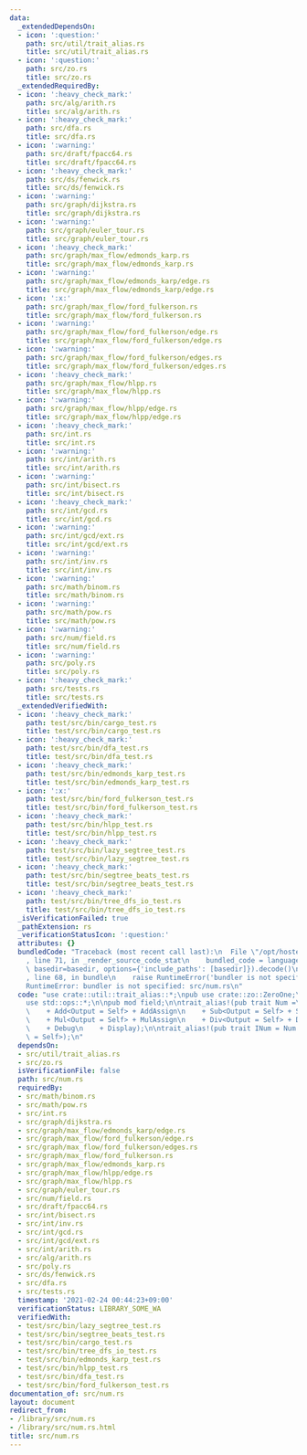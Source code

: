 ```yaml
---
data:
  _extendedDependsOn:
  - icon: ':question:'
    path: src/util/trait_alias.rs
    title: src/util/trait_alias.rs
  - icon: ':question:'
    path: src/zo.rs
    title: src/zo.rs
  _extendedRequiredBy:
  - icon: ':heavy_check_mark:'
    path: src/alg/arith.rs
    title: src/alg/arith.rs
  - icon: ':heavy_check_mark:'
    path: src/dfa.rs
    title: src/dfa.rs
  - icon: ':warning:'
    path: src/draft/fpacc64.rs
    title: src/draft/fpacc64.rs
  - icon: ':heavy_check_mark:'
    path: src/ds/fenwick.rs
    title: src/ds/fenwick.rs
  - icon: ':warning:'
    path: src/graph/dijkstra.rs
    title: src/graph/dijkstra.rs
  - icon: ':warning:'
    path: src/graph/euler_tour.rs
    title: src/graph/euler_tour.rs
  - icon: ':heavy_check_mark:'
    path: src/graph/max_flow/edmonds_karp.rs
    title: src/graph/max_flow/edmonds_karp.rs
  - icon: ':warning:'
    path: src/graph/max_flow/edmonds_karp/edge.rs
    title: src/graph/max_flow/edmonds_karp/edge.rs
  - icon: ':x:'
    path: src/graph/max_flow/ford_fulkerson.rs
    title: src/graph/max_flow/ford_fulkerson.rs
  - icon: ':warning:'
    path: src/graph/max_flow/ford_fulkerson/edge.rs
    title: src/graph/max_flow/ford_fulkerson/edge.rs
  - icon: ':warning:'
    path: src/graph/max_flow/ford_fulkerson/edges.rs
    title: src/graph/max_flow/ford_fulkerson/edges.rs
  - icon: ':heavy_check_mark:'
    path: src/graph/max_flow/hlpp.rs
    title: src/graph/max_flow/hlpp.rs
  - icon: ':warning:'
    path: src/graph/max_flow/hlpp/edge.rs
    title: src/graph/max_flow/hlpp/edge.rs
  - icon: ':heavy_check_mark:'
    path: src/int.rs
    title: src/int.rs
  - icon: ':warning:'
    path: src/int/arith.rs
    title: src/int/arith.rs
  - icon: ':warning:'
    path: src/int/bisect.rs
    title: src/int/bisect.rs
  - icon: ':heavy_check_mark:'
    path: src/int/gcd.rs
    title: src/int/gcd.rs
  - icon: ':warning:'
    path: src/int/gcd/ext.rs
    title: src/int/gcd/ext.rs
  - icon: ':warning:'
    path: src/int/inv.rs
    title: src/int/inv.rs
  - icon: ':warning:'
    path: src/math/binom.rs
    title: src/math/binom.rs
  - icon: ':warning:'
    path: src/math/pow.rs
    title: src/math/pow.rs
  - icon: ':warning:'
    path: src/num/field.rs
    title: src/num/field.rs
  - icon: ':warning:'
    path: src/poly.rs
    title: src/poly.rs
  - icon: ':heavy_check_mark:'
    path: src/tests.rs
    title: src/tests.rs
  _extendedVerifiedWith:
  - icon: ':heavy_check_mark:'
    path: test/src/bin/cargo_test.rs
    title: test/src/bin/cargo_test.rs
  - icon: ':heavy_check_mark:'
    path: test/src/bin/dfa_test.rs
    title: test/src/bin/dfa_test.rs
  - icon: ':heavy_check_mark:'
    path: test/src/bin/edmonds_karp_test.rs
    title: test/src/bin/edmonds_karp_test.rs
  - icon: ':x:'
    path: test/src/bin/ford_fulkerson_test.rs
    title: test/src/bin/ford_fulkerson_test.rs
  - icon: ':heavy_check_mark:'
    path: test/src/bin/hlpp_test.rs
    title: test/src/bin/hlpp_test.rs
  - icon: ':heavy_check_mark:'
    path: test/src/bin/lazy_segtree_test.rs
    title: test/src/bin/lazy_segtree_test.rs
  - icon: ':heavy_check_mark:'
    path: test/src/bin/segtree_beats_test.rs
    title: test/src/bin/segtree_beats_test.rs
  - icon: ':heavy_check_mark:'
    path: test/src/bin/tree_dfs_io_test.rs
    title: test/src/bin/tree_dfs_io_test.rs
  _isVerificationFailed: true
  _pathExtension: rs
  _verificationStatusIcon: ':question:'
  attributes: {}
  bundledCode: "Traceback (most recent call last):\n  File \"/opt/hostedtoolcache/Python/3.9.2/x64/lib/python3.9/site-packages/onlinejudge_verify/documentation/build.py\"\
    , line 71, in _render_source_code_stat\n    bundled_code = language.bundle(stat.path,\
    \ basedir=basedir, options={'include_paths': [basedir]}).decode()\n  File \"/opt/hostedtoolcache/Python/3.9.2/x64/lib/python3.9/site-packages/onlinejudge_verify/languages/user_defined.py\"\
    , line 68, in bundle\n    raise RuntimeError('bundler is not specified: {}'.format(path.as_posix()))\n\
    RuntimeError: bundler is not specified: src/num.rs\n"
  code: "use crate::util::trait_alias::*;\npub use crate::zo::ZeroOne;\nuse std::fmt::*;\n\
    use std::ops::*;\n\npub mod field;\n\ntrait_alias!(pub trait Num =\n    ZeroOne\n\
    \    + Add<Output = Self> + AddAssign\n    + Sub<Output = Self> + SubAssign\n\
    \    + Mul<Output = Self> + MulAssign\n    + Div<Output = Self> + DivAssign\n\
    \    + Debug\n    + Display);\n\ntrait_alias!(pub trait INum = Num + Neg<Output\
    \ = Self>);\n"
  dependsOn:
  - src/util/trait_alias.rs
  - src/zo.rs
  isVerificationFile: false
  path: src/num.rs
  requiredBy:
  - src/math/binom.rs
  - src/math/pow.rs
  - src/int.rs
  - src/graph/dijkstra.rs
  - src/graph/max_flow/edmonds_karp/edge.rs
  - src/graph/max_flow/ford_fulkerson/edge.rs
  - src/graph/max_flow/ford_fulkerson/edges.rs
  - src/graph/max_flow/ford_fulkerson.rs
  - src/graph/max_flow/edmonds_karp.rs
  - src/graph/max_flow/hlpp/edge.rs
  - src/graph/max_flow/hlpp.rs
  - src/graph/euler_tour.rs
  - src/num/field.rs
  - src/draft/fpacc64.rs
  - src/int/bisect.rs
  - src/int/inv.rs
  - src/int/gcd.rs
  - src/int/gcd/ext.rs
  - src/int/arith.rs
  - src/alg/arith.rs
  - src/poly.rs
  - src/ds/fenwick.rs
  - src/dfa.rs
  - src/tests.rs
  timestamp: '2021-02-24 00:44:23+09:00'
  verificationStatus: LIBRARY_SOME_WA
  verifiedWith:
  - test/src/bin/lazy_segtree_test.rs
  - test/src/bin/segtree_beats_test.rs
  - test/src/bin/cargo_test.rs
  - test/src/bin/tree_dfs_io_test.rs
  - test/src/bin/edmonds_karp_test.rs
  - test/src/bin/hlpp_test.rs
  - test/src/bin/dfa_test.rs
  - test/src/bin/ford_fulkerson_test.rs
documentation_of: src/num.rs
layout: document
redirect_from:
- /library/src/num.rs
- /library/src/num.rs.html
title: src/num.rs
---
```

